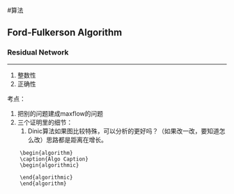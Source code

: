 #算法 

## Ford-Fulkerson Algorithm
### Residual Network






****
1. 整数性
2. 正确性

考点：
1. 把别的问题建成maxflow的问题
2. 三个证明里的细节：
	1. Dinic算法如果图比较特殊，可以分析的更好吗？（如果改一改，要知道怎么改）思路都是距离在增长。


```pseudo
	\begin{algorithm}
	\caption{Algo Caption}
	\begin{algorithmic}

	\end{algorithmic}
	\end{algorithm} 
```